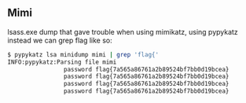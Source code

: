 ## Mimi
lsass.exe dump that gave trouble when using mimikatz, using pypykatz instead we can grep flag like so:

```sh
$ pypykatz lsa minidump mimi | grep 'flag{'
INFO:pypykatz:Parsing file mimi
                password flag{7a565a86761a2b89524bf7bb0d19bcea}
                password flag{7a565a86761a2b89524bf7bb0d19bcea}
                password flag{7a565a86761a2b89524bf7bb0d19bcea}
                password flag{7a565a86761a2b89524bf7bb0d19bcea}
```
